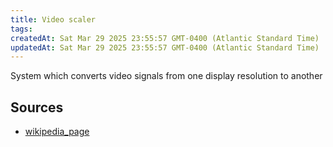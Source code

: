 ```yaml
---
title: Video scaler
tags: 
createdAt: Sat Mar 29 2025 23:55:57 GMT-0400 (Atlantic Standard Time)
updatedAt: Sat Mar 29 2025 23:55:57 GMT-0400 (Atlantic Standard Time)
---
```



System which converts video signals from one display resolution to another



## Sources
- [wikipedia_page](https://en.wikipedia.org/wiki/Video_scaler)
